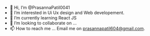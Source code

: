 - 👋 Hi, I’m @PrasannaPatil0041
- 👀 I’m interested in Ui Ux design and Web developement.
- 🌱 I’m currently learning React JS
- 💞️ I’m looking to collaborate on ...
- 📫 How to reach me ... Email me on prasannapatil604@gmail.com.

<!---
PrasannaPatil0041/PrasannaPatil0041 is a ✨ special ✨ repository because its `README.md` (this file) appears on your GitHub profile.
You can click the Preview link to take a look at your changes.
--->
